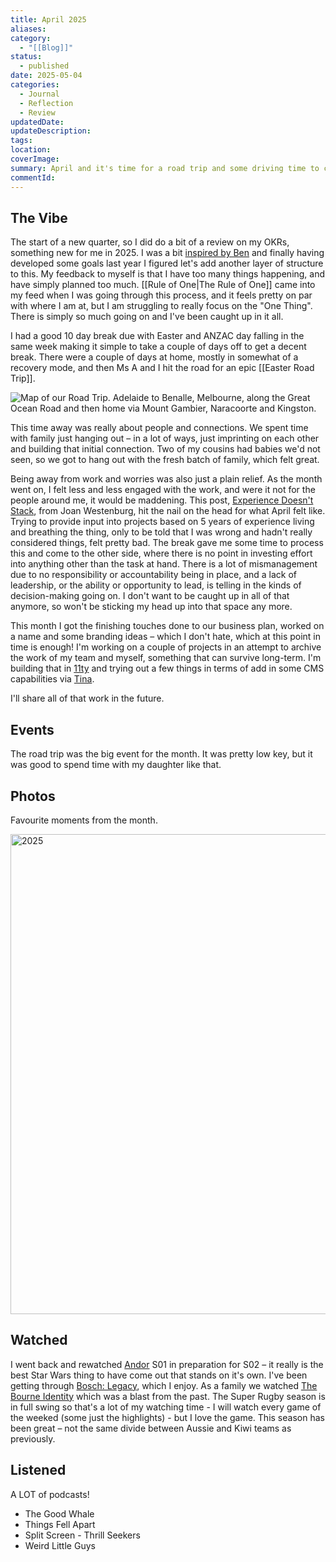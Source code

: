 ```yaml
---
title: April 2025
aliases: 
category:
  - "[[Blog]]"
status:
  - published
date: 2025-05-04
categories:
  - Journal
  - Reflection
  - Review
updatedDate: 
updateDescription: 
tags: 
location: 
coverImage: 
summary: April and it's time for a road trip and some driving time to clear my head.
commentId:
---
```


## The Vibe
The start of a new quarter, so I did do a bit of a review on my OKRs, something new for me in 2025. I was a bit [inspired by Ben](https://werd.io/2024/my-okrs-for-2025) and finally having developed some goals last year I figured let's add another layer of structure to this. My feedback to myself is that I have too many things happening, and have simply planned too much. [[Rule of One|The Rule of One]] came into my feed when I was going through this process, and it feels pretty on par with where I am at, but I am struggling to really focus on the "One Thing". There is simply so much going on and I've been caught up in it all. 

I had a good 10 day break due with Easter and ANZAC day falling in the same week making it simple to take a couple of days off to get a decent break. There were a couple of days at home, mostly in somewhat of a recovery mode, and then Ms A and I hit the road for an epic [[Easter Road Trip]]. 

![Map of our Road Trip. Adelaide to Benalle, Melbourne, along the Great Ocean Road and then home via Mount Gambier, Naracoorte and Kingston.](/images/easter-2025-roadtrip.png)

This time away was really about people and connections. We spent time with family just hanging out – in a lot of ways, just imprinting on each other and building that initial connection. Two of my cousins had babies we'd not seen, so we got to hang out with the fresh batch of family, which felt great. 

Being away from work and worries was also just a plain relief. As the month went on, I felt less and less engaged with the work, and were it not for the people around me, it would be maddening. This post, [Experience Doesn't Stack](https://www.joanwestenberg.com/experience-doesnt-stack-the-myth-of-collective-knowledge/), from Joan Westenburg, hit the nail on the head for what April felt like. Trying to provide input into projects based on 5 years of experience living and breathing the thing, only to be told that I was wrong and hadn't really considered things, felt pretty bad. The break gave me some time to process this and come to the other side, where there is no point in investing effort into anything other than the task at hand. There is a lot of mismanagement due to no responsibility or accountability being in place, and a lack of leadership, or the ability or opportunity to lead, is telling in the kinds of decision-making going on. I don't want to be caught up in all of that anymore, so won't be sticking my head up into that space any more. 

This month I got the finishing touches done to our business plan, worked on a name and some branding ideas – which I don't hate, which at this point in time is enough! I'm working on a couple of projects in an attempt to archive the work of my team and myself, something that can survive long-term. I'm building that in [11ty](https://www.11ty.dev/) and trying out a few things in terms of add in some CMS capabilities via [Tina](https://tina.io/). 

I'll share all of that work in the future. 

## Events
The road trip was the big event for the month. It was pretty low key, but it was good to spend time with my daughter like that.

## Photos
Favourite moments from the month.

<a data-flickr-embed="true" href="https://www.flickr.com/photos/timklapdor/albums/72177720323546892" title="2025"><img src="https://live.staticflickr.com/65535/54495046896_cfb26365d4_b.jpg" width="1024" height="768" alt="2025"/></a><script async src="//embedr.flickr.com/assets/client-code.js" charset="utf-8"></script>

## Watched
I went back and rewatched [Andor](https://m.imdb.com/title/tt9253284/) S01 in preparation for S02 – it really is the best Star Wars thing to have come out that stands on it's own. I've been getting through [Bosch: Legacy](https://m.imdb.com/title/tt14168162/),  which I enjoy. As a family we watched [The Bourne Identity](https://m.imdb.com/title/tt0258463/) which was a blast from the past. The Super Rugby season is in full swing so that's a lot of my watching time - I will watch every game of the weeked (some just the highlights) - but I love the game. This season has been great – not the same divide between Aussie and Kiwi teams as previously. 

## Listened

A LOT of podcasts!
- The Good Whale
- Things Fell Apart
- Split Screen - Thrill Seekers
- Weird Little Guys

